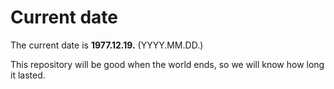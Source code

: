 # Current date

The current date is **1977.12.19.** (YYYY.MM.DD.)

This repository will be good when the world ends, so we will know how long it lasted.